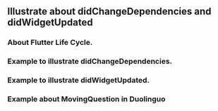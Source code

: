 ## Illustrate about didChangeDependencies and didWidgetUpdated

### About Flutter Life Cycle.

### Example to illustrate didChangeDependencies.

### Example to illustrate didWidgetUpdated.

### Example about MovingQuestion in Duolinguo
